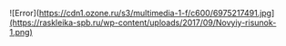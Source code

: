 ![Error](https://cdn1.ozone.ru/s3/multimedia-1-f/c600/6975217491.jpg](https://raskleika-spb.ru/wp-content/uploads/2017/09/Novyiy-risunok-1.png)
